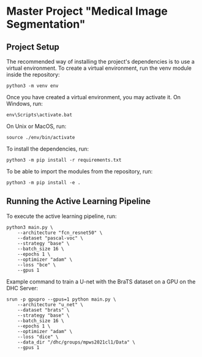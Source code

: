 # Master Project "Medical Image Segmentation"

## Project Setup

The recommended way of installing the project's dependencies is to use a virtual environment. To create a virtual environment, run the venv module inside the repository:

```
python3 -m venv env
```

Once you have created a virtual environment, you may activate it. On Windows, run:

```
env\Scripts\activate.bat
```

On Unix or MacOS, run:

```
source ./env/bin/activate
```

To install the dependencies, run:

```
python3 -m pip install -r requirements.txt
```

To be able to import the modules from the repository, run:

```
python3 -m pip install -e .
```

## Running the Active Learning Pipeline

To execute the active learning pipeline, run:

```
python3 main.py \
    --architecture "fcn_resnet50" \
    --dataset "pascal-voc" \
    --strategy "base" \
    --batch_size 16 \
    --epochs 1 \
    --optimizer "adam" \
    --loss "bce" \
    --gpus 1
```

Example command to train a U-net with the BraTS dataset on a GPU on the DHC Server:

```
srun -p gpupro --gpus=1 python main.py \
    --architecture "u_net" \
    --dataset "brats" \
    --strategy "base" \
    --batch_size 16 \
    --epochs 1 \
    --optimizer "adam" \
    --loss "dice" \
    --data_dir "/dhc/groups/mpws2021cl1/Data" \
    --gpus 1
```

